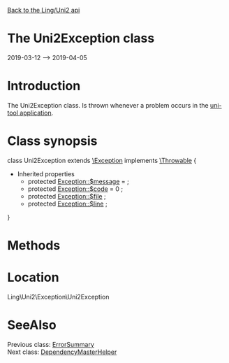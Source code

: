 [Back to the Ling/Uni2 api](https://github.com/lingtalfi/Uni2/blob/master/doc/api/Ling/Uni2.md)



The Uni2Exception class
================
2019-03-12 --> 2019-04-05






Introduction
============

The Uni2Exception class.
Is thrown whenever a problem occurs in the [uni-tool application](https://github.com/lingtalfi/Uni2/blob/master/doc/api/Ling/Uni2/Application/UniToolApplication.md).



Class synopsis
==============


class <span class="pl-k">Uni2Exception</span> extends [\Exception](http://php.net/manual/en/class.exception.php) implements [\Throwable](http://php.net/manual/en/class.throwable.php) {

- Inherited properties
    - protected  [Exception::$message](#property-message) =  ;
    - protected  [Exception::$code](#property-code) = 0 ;
    - protected  [Exception::$file](#property-file) ;
    - protected  [Exception::$line](#property-line) ;

}






Methods
==============






Location
=============
Ling\Uni2\Exception\Uni2Exception


SeeAlso
==============
Previous class: [ErrorSummary](https://github.com/lingtalfi/Uni2/blob/master/doc/api/Ling/Uni2/ErrorSummary/ErrorSummary.md)<br>Next class: [DependencyMasterHelper](https://github.com/lingtalfi/Uni2/blob/master/doc/api/Ling/Uni2/Helper/DependencyMasterHelper.md)<br>
